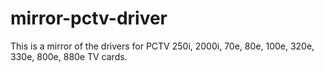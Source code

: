 # mirror-pctv-driver
This is a mirror of the drivers for PCTV 250i, 2000i, 70e, 80e, 100e, 320e, 330e, 800e, 880e TV cards.
